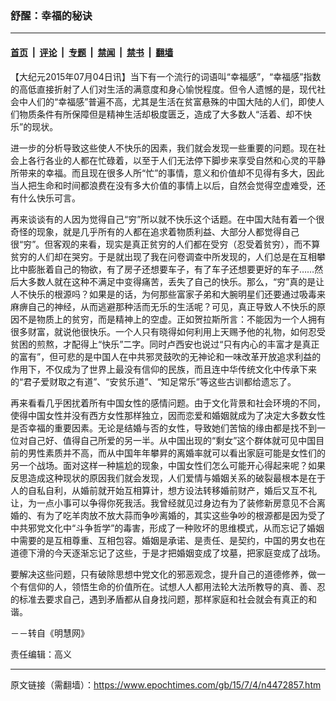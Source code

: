 ### 舒醒：幸福的秘诀

---

#### [首页](../../../..?n4472857) &nbsp;|&nbsp; [评论](../../../../../epoch-comment?n4472857) &nbsp;|&nbsp; [专题](../../../../../epoch-special?n4472857) &nbsp;|&nbsp; [禁闻](../../../../../epoch-news?n4472857) &nbsp;|&nbsp; [禁书](../../../../../books?n4472857) &nbsp;|&nbsp; [翻墙](https://github.com/gfw-breaker/nogfw/blob/master/README.md?n4472857)


<div class="post_content" id="artbody" itemprop="articleBody">
 <!-- article content begin -->
 <p>
  【大纪元2015年07月04日讯】当下有一个流行的词语叫“幸福感”，“幸福感”指数的高低直接折射了人们对生活的满意度和身心愉悦程度。但令人遗憾的是，现代社会中人们的“幸福感”普遍不高，尤其是生活在贫富悬殊的中国大陆的人们，即使人们物质条件有所保障但是精神生活却极度匮乏，造成了大多数人“活着、却不快乐”的现状。
 </p>
 <p>
  进一步的分析导致这些使人不快乐的因素，我们就会发现一些重要的问题。现在社会上各行各业的人都在忙碌着，以至于人们无法停下脚步来享受自然和心灵的平静所带来的幸福。而且现在很多人所“忙”的事情，意义和价值却不见得有多大，因此当人把生命和时间都浪费在没有多大价值的事情上以后，自然会觉得空虚难受，还有什么快乐可言。
 </p>
 <p>
  再来谈谈有的人因为觉得自己“穷”所以就不快乐这个话题。在中国大陆有着一个很奇怪的现象，就是几乎所有的人都在追求着物质利益、大部分人都觉得自己很“穷”。但客观的来看，现实是真正贫穷的人们都在受穷（忍受着贫穷），而不算贫穷的人们却在哭穷。于是就出现了我在问卷调查中所发现的，人们总是在互相攀比中膨胀着自己的物欲，有了房子还想要车子，有了车子还想要更好的车子……然后大多数人就在这种不满足中变得痛苦，丢失了自己的快乐。那么，“穷”真的是让人不快乐的根源吗？如果是的话，为何那些富家子弟和大腕明星们还要通过吸毒来麻痹自己的神经，从而逃避那种活而无乐的生活呢？可见，真正导致人不快乐的原因不是物质上的贫穷，而是精神上的空虚。正如贺拉斯所言：不能因为一个人拥有很多财富，就说他很快乐。一个人只有晓得如何利用上天赐予他的礼物，如何忍受贫困的煎熬，才配得上“快乐”二字。同时卢西安也说过“只有内心的丰富才是真正的富有”，但可悲的是中国人在中共邪灵鼓吹的无神论和一味改革开放追求利益的作用下，不仅成为了世界上最没有信仰的民族，而且连中华传统文化中传承下来的“君子爱财取之有道”、“安贫乐道”、“知足常乐”等这些古训都给遗忘了。
 </p>
 <p>
  再来看看几乎困扰着所有中国女性的感情问题。由于文化背景和社会环境的不同，使得中国女性并没有西方女性那样独立，因而恋爱和婚姻就成为了决定大多数女性是否幸福的重要因素。无论是结婚与否的女性，导致她们苦恼的缘由都是找不到一位对自己好、值得自己所爱的另一半。从中国出现的“剩女”这个群体就可见中国目前的男性素质并不高，而从中国年年攀昇的离婚率就可以看出家庭可能是女性们的另一个战场。面对这样一种尴尬的现象，中国女性们怎么可能开心得起来呢？如果反思造成这种现状的原因我们就会发现，人们爱情与婚姻关系的破裂最根本是在于人的自私自利，从婚前就开始互相算计，想方设法转移婚前财产，婚后又互不礼让，为一点小事可以争得你死我活。我曾经就见过身边有为了装修新房意见不合离婚的、有为了吃羊肉放不放大蒜而争吵离婚的，其实这些争吵的根源都是因为受了中共邪党文化中“斗争哲学”的毒害，形成了一种败坏的思维模式，从而忘记了婚姻中需要的是互相尊重、互相包容。婚姻是承诺、是责任、是契约，中国的男女也在道德下滑的今天逐渐忘记了这些，于是才把婚姻变成了坟墓，把家庭变成了战场。
 </p>
 <p>
  要解决这些问题，只有破除思想中党文化的邪恶观念，提升自己的道德修养，做一个有信仰的人，领悟生命的价值所在。试想人人都用法轮大法所教导的真、善、忍的标准去要求自己，遇到矛盾都从自身找问题，那样家庭和社会就会有真正的和谐。
 </p>
 <p>
  －－转自《明慧网》
 </p>
 <p>
  责任编辑：高义
 </p>
 <!-- article content end -->
 <div id="below_article_ad">
 </div>
</div>


---

原文链接（需翻墙）：https://www.epochtimes.com/gb/15/7/4/n4472857.htm